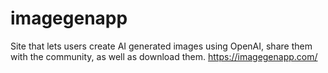 # imagegenapp
Site that lets users create AI generated images using OpenAI, share them with the community, as well as download them.
https://imagegenapp.com/
